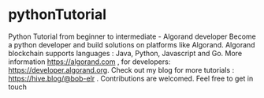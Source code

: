 # pythonTutorial
Python Tutorial from beginner to intermediate - Algorand developer
Become a python developer and build solutions on platforms like Algorand. 
Algorand blockchain supports languages : Java, Python, Javascript and Go.
More information https://algorand.com , 
for developers: https://developer.algorand.org. 
Check out my blog for more tutorials : https://hive.blog/@bob-elr .
Contributions are welcomed. Feel free to get in touch
